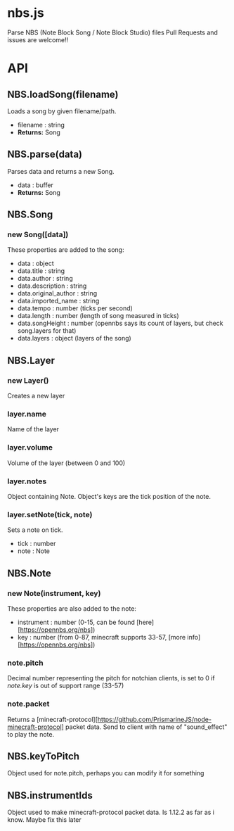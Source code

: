 # nbs.js
 Parse NBS (Note Block Song / Note Block Studio)  files
Pull Requests and issues are welcome!!

# API

## NBS.loadSong(filename)
Loads a song by given filename/path.
- filename : string
- **Returns:** Song

## NBS.parse(data)
Parses data and returns a new Song.
- data : buffer
- **Returns:** Song

## NBS.Song

### new Song([data])
These properties are added to the song:
- data : object
- data.title : string
- data.author : string
- data.description : string
- data.original_author : string
- data.imported_name : string
- data.tempo : number (ticks per second)
- data.length : number (length of song measured in ticks)
- data.songHeight : number (opennbs says its count of layers, but check song.layers for that)
- data.layers : object<Layer> (layers of the song)

## NBS.Layer

### new Layer()
Creates a new layer

### layer.name
Name of the layer

### layer.volume
Volume of the layer (between 0 and 100)

### layer.notes
Object containing Note. Object's keys are the tick position of the note.

### layer.setNote(tick, note)
Sets a note on tick.
- tick : number
- note : Note

## NBS.Note

### new Note(instrument, key)
These properties are also added to the note:
- instrument : number (0-15, can be found [here][https://opennbs.org/nbs])
- key : number (from 0-87, minecraft supports 33-57, [more info][https://opennbs.org/nbs])

### note.pitch
Decimal number representing the pitch for notchian clients, is set to 0 if _note.key_ is out of support range (33-57)

### note.packet
Returns a [minecraft-protocol][https://github.com/PrismarineJS/node-minecraft-protocol] packet data.
Send to client with name of "sound_effect" to play the note.

## NBS.keyToPitch
Object used for note.pitch, perhaps you can modify it for something

## NBS.instrumentIds
Object used to make minecraft-protocol packet data. Is 1.12.2 as far as i know. Maybe fix this later